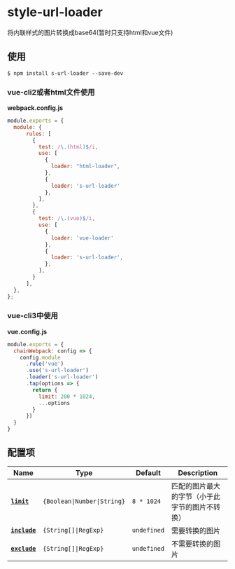 

# style-url-loader

将内联样式的图片转换成base64(暂时只支持html和vue文件)

## 使用

```console
$ npm install s-url-loader --save-dev
```

### vue-cli2或者html文件使用
**webpack.config.js**

```js
module.exports = {
  module: {
      rules: [
        {
          test: /\.(html)$/i,
          use: [
            {
              loader: "html-loader",
            },
            {
              loader: 's-url-loader'
            },
          ],
        },
        {
          test: /\.(vue)$/i,
          use: [
            {
              loader: 'vue-loader'
            },
            {
              loader: 's-url-loader',
            },
          ],
        }
      ],
  },
};
```

### vue-cli3中使用
**vue.config.js**
```javascript
module.exports = {
  chainWebpack: config => {
    config.module
      .rule('vue')
      .use('s-url-loader')
      .loader('s-url-loader')
      .tap(options => {
        return {
          limit: 200 * 1024,
          ...options
        }
      })
  }
}
```

## 配置项

|             Name              |            Type             |        Default     | Description                                 |
| ---------------------------   | -------------------------   |--------------------| ------------------------------------------- |
|     **[`limit`](#limit)**     | `{Boolean\|Number\|String}` |        `8 * 1024`  | 匹配的图片最大的字节（小于此字节的图片不转换）    |
|  **[`include`](#include)**    |     `{String[]\|RegExp}`    |      `undefined`   | 需要转换的图片                                |
|  **[`exclude`](#exclude)**    |     `{String[]\|RegExp}`    |       `undefined`  | 不需要转换的图片                              |
